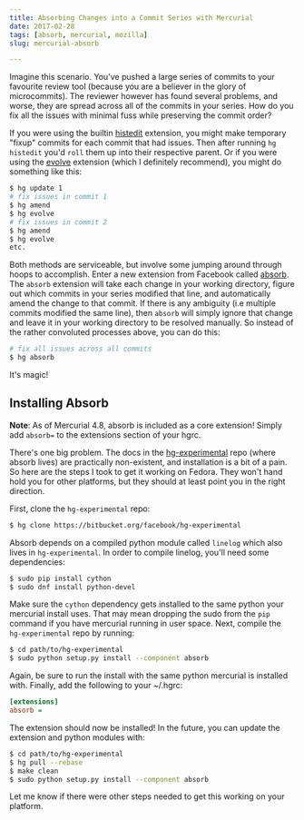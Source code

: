 ```yaml
---
title: Absorbing Changes into a Commit Series with Mercurial
date: 2017-02-28
tags: [absorb, mercurial, mozilla]
slug: mercurial-absorb

---
```


Imagine this scenario. You've pushed a large series of commits to your favourite review tool
(because you are a believer in the glory of microcommits). The reviewer however has found several
problems, and worse, they are spread across all of the commits in your series. How do you fix all
the issues with minimal fuss while preserving the commit order?

<!--more-->

If you were using the builtin [histedit][0] extension, you might make temporary "fixup" commits for
each commit that had issues. Then after running `hg histedit` you'd `roll` them up into their
respective parent. Or if you were using the [evolve][1] extension (which I definitely recommend),
you might do something like this:

```bash
$ hg update 1
# fix issues in commit 1
$ hg amend
$ hg evolve
# fix issues in commit 2
$ hg amend
$ hg evolve
etc.
```

Both methods are serviceable, but involve some jumping around through hoops to accomplish. Enter a
new extension from Facebook called [absorb][2]. The `absorb` extension will take each change in your
working directory, figure out which commits in your series modified that line, and automatically
amend the change to that commit. If there is any ambiguity (i.e multiple commits modified the same
line), then `absorb` will simply ignore that change and leave it in your working directory to be
resolved manually. So instead of the rather convoluted processes above, you can do this:

```bash
# fix all issues across all commits
$ hg absorb
```

It's magic!


## Installing Absorb

**Note**: As of Mercurial 4.8, absorb is included as a core extension! Simply add `absorb=` to the
extensions section of your hgrc.

There's one big problem. The docs in the [hg-experimental][3] repo (where absorb lives) are
practically non-existent, and installation is a bit of a pain. So here are the steps I took to get
it working on Fedora. They won't hand hold you for other platforms, but they should at least point
you in the right direction.

First, clone the `hg-experimental` repo:

```bash
$ hg clone https://bitbucket.org/facebook/hg-experimental
```

Absorb depends on a compiled python module called `linelog` which also lives in `hg-experimental`.
In order to compile linelog, you'll need some dependencies:

```bash
$ sudo pip install cython
$ sudo dnf install python-devel
```

Make sure the `cython` dependency gets installed to the same python your mercurial install uses.
That may mean dropping the sudo from the `pip` command if you have mercurial running in user space.
Next, compile the `hg-experimental` repo by running:

```bash
$ cd path/to/hg-experimental
$ sudo python setup.py install --component absorb
```

Again, be sure to run the install with the same python mercurial is installed with. Finally, add the
following to your ~/.hgrc:

```ini
[extensions]
absorb =
```

The extension should now be installed! In the future, you can update the extension and python
modules with:

```bash
$ cd path/to/hg-experimental
$ hg pull --rebase
$ make clean
$ sudo python setup.py install --component absorb
```

Let me know if there were other steps needed to get this working on your platform.

[0]: https://www.mercurial-scm.org/wiki/HisteditExtension
[1]: https://www.mercurial-scm.org/wiki/EvolveExtension
[2]: https://bitbucket.org/facebook/hg-experimental/src/tip/hgext3rd/absorb.py
[3]: https://bitbucket.org/facebook/hg-experimental
